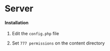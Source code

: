 Server
=========

#### Installation ####
1. Edit the `config.php` file 

2. Set `777 permissions` on the content directory